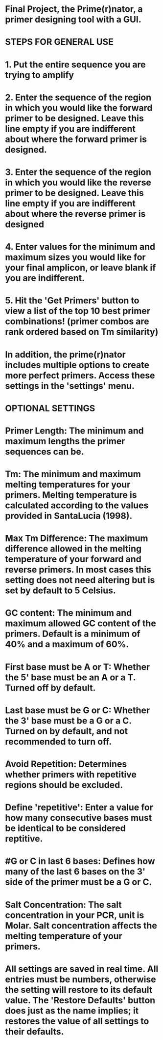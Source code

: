 # Final Project, the Prime(r)nator, a primer designing tool with a GUI.
#
# STEPS FOR GENERAL USE
#   1. Put the entire sequence you are trying to amplify
#   2. Enter the sequence of the region in which you would like the forward primer to be designed. Leave this line empty if you are indifferent about where the forward primer is designed.
#   3. Enter the sequence of the region in which you would like the reverse primer to be designed. Leave this line empty if you are indifferent about where the reverse primer is designed
#   4. Enter values for the minimum and maximum sizes you would like for your final amplicon, or leave blank if you are indifferent.
#   5. Hit the 'Get Primers' button to view a list of the top 10 best primer combinations! (primer combos are rank ordered based on Tm similarity)
#
# In addition, the prime(r)nator includes multiple options to create more perfect primers. Access these settings in the 'settings' menu.
#
# OPTIONAL SETTINGS
# Primer Length: The minimum and maximum lengths the primer sequences can be.

# Tm: The minimum and maximum melting temperatures for your primers. Melting temperature is calculated according to the values provided in SantaLucia (1998).

# Max Tm Difference: The maximum difference allowed in the melting temperature of your forward and reverse primers. In most cases this setting does not need altering but is set by default to 5 Celsius.

# GC content: The minimum and maximum allowed GC content of the primers. Default is a minimum of 40% and a maximum of 60%.

# First base must be A or T: Whether the 5' base must be an A or a T. Turned off by default.

# Last base must be G or C: Whether the 3' base must be a G or a C. Turned on by default, and not recommended to turn off.

# Avoid Repetition: Determines whether primers with repetitive regions should be excluded.

# Define 'repetitive': Enter a value for how many consecutive bases must be identical to be considered reptitive.

# #G or C in last 6 bases: Defines how many of the last 6 bases on the 3' side of the primer must be a G or C.

# Salt Concentration: The salt concentration in your PCR, unit is Molar. Salt concentration affects the melting temperature of your primers.

# All settings are saved in real time. All entries must be numbers, otherwise the setting will restore to its default value. The 'Restore Defaults' button does just as the name implies; it restores the value of all settings to their defaults.
